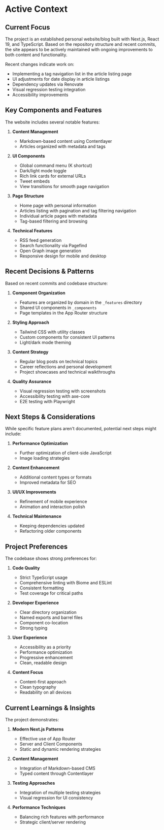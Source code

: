 # Active Context

## Current Focus

The project is an established personal website/blog built with Next.js, React 19, and TypeScript. Based on the repository structure and recent commits, the site appears to be actively maintained with ongoing improvements to both content and functionality.

Recent changes indicate work on:
- Implementing a tag navigation list in the article listing page
- UI adjustments for date display in article listings
- Dependency updates via Renovate
- Visual regression testing integration
- Accessibility improvements

## Key Components and Features

The website includes several notable features:

1. **Content Management**
   - Markdown-based content using Contentlayer
   - Articles organized with metadata and tags

2. **UI Components**
   - Global command menu (K shortcut)
   - Dark/light mode toggle
   - Rich link cards for external URLs
   - Tweet embeds
   - View transitions for smooth page navigation

3. **Page Structure**
   - Home page with personal information
   - Articles listing with pagination and tag filtering navigation
   - Individual article pages with metadata
   - Tag-based filtering and browsing

4. **Technical Features**
   - RSS feed generation
   - Search functionality via Pagefind
   - Open Graph image generation
   - Responsive design for mobile and desktop

## Recent Decisions & Patterns

Based on recent commits and codebase structure:

1. **Component Organization**
   - Features are organized by domain in the `_features` directory
   - Shared UI components in `_components`
   - Page templates in the App Router structure

2. **Styling Approach**
   - Tailwind CSS with utility classes
   - Custom components for consistent UI patterns
   - Light/dark mode theming

3. **Content Strategy**
   - Regular blog posts on technical topics
   - Career reflections and personal development
   - Project showcases and technical walkthroughs

4. **Quality Assurance**
   - Visual regression testing with screenshots
   - Accessibility testing with axe-core
   - E2E testing with Playwright

## Next Steps & Considerations

While specific feature plans aren't documented, potential next steps might include:

1. **Performance Optimization**
   - Further optimization of client-side JavaScript
   - Image loading strategies

2. **Content Enhancement**
   - Additional content types or formats
   - Improved metadata for SEO

3. **UI/UX Improvements**
   - Refinement of mobile experience
   - Animation and interaction polish

4. **Technical Maintenance**
   - Keeping dependencies updated
   - Refactoring older components

## Project Preferences

The codebase shows strong preferences for:

1. **Code Quality**
   - Strict TypeScript usage
   - Comprehensive linting with Biome and ESLint
   - Consistent formatting
   - Test coverage for critical paths

2. **Developer Experience**
   - Clear directory organization
   - Named exports and barrel files
   - Component co-location
   - Strong typing

3. **User Experience**
   - Accessibility as a priority
   - Performance optimization
   - Progressive enhancement
   - Clean, readable design

4. **Content Focus**
   - Content-first approach
   - Clean typography
   - Readability on all devices

## Current Learnings & Insights

The project demonstrates:

1. **Modern Next.js Patterns**
   - Effective use of App Router
   - Server and Client Components
   - Static and dynamic rendering strategies

2. **Content Management**
   - Integration of Markdown-based CMS
   - Typed content through Contentlayer

3. **Testing Approaches**
   - Integration of multiple testing strategies
   - Visual regression for UI consistency

4. **Performance Techniques**
   - Balancing rich features with performance
   - Strategic client/server rendering